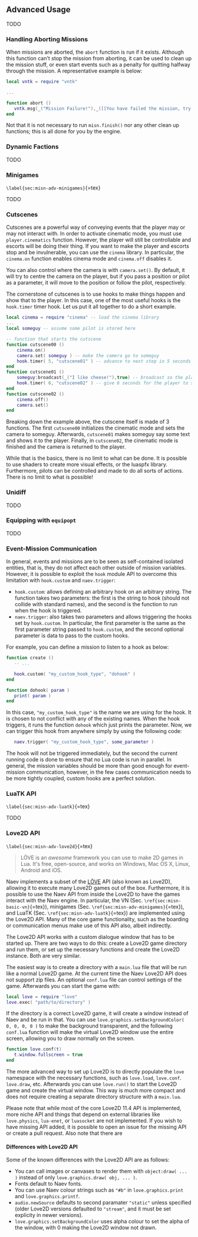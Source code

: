 ## Advanced Usage

TODO

### Handling Aborting Missions

When missions are aborted, the `abort` function is run if it exists. Although this function can't stop the mission from aborting, it can be used to clean up the mission stuff, or even start events such as a penalty for quitting halfway through the mission. A representative example is below:

```lua
local vntk = require "vntk"

...

function abort ()
   vntk.msg(_("Mission Failure!"),_([[You have failed the mission, try again next time!]]))
end
```

Not that it is not necessary to run `misn.finish()` nor any other clean up functions; this is all done for you by the engine.

### Dynamic Factions

TODO

### Minigames
`\label{sec:misn-adv-minigames}`{=tex}

TODO

### Cutscenes

Cutscenes are a powerful way of conveying events that the player may or may not interact with. In order to activate cinematic mode, you must use `player.cinematics` function. However, the player will still be controllable and escorts will be doing their thing. If you want to make the player and escorts stop and be invulnerable, you can use the `cinema` library. In particular, the `cinema.on` function enables cinema mode and `cinema.off` disables it.

You can also control where the camera is with `camera.set()`. By default, it will try to centre the camera on the player, but if you pass a position or pilot as a parameter, it will move to the position or follow the pilot, respectively.

The cornerstone of cutscenes is to use hooks to make things happen and show that to the player. In this case, one of the most useful hooks is the `hook.timer` timer hook. Let us put it all together to do a short example.

```lua
local cinema = require "cinema" -- load the cinema library
...
local someguy -- assume some pilot is stored here

-- function that starts the cutscene
function cutscene00 ()
    cinema.on()
    camera.set( someguy ) -- make the camera go to someguy
    hook.timer( 5, "cutscene01" ) -- advance to next step in 5 seconds
end
function cutscene01 ()
    someguy:broadcast(_("I like cheese!"),true) -- broadcast so the player can always see it
    hook.timer( 6, "cutscene02" ) -- give 6 seconds for the player to see
end
function cutscene02 ()
    cinema.off()
    camera.set()
end
```

Breaking down the example above, the cutscene itself is made of 3 functions. The first `cutscene00` initializes the cinematic mode and sets the camera to someguy. Afterwards, `cutscene01` makes someguy say some text and shows it to the player. Finally, in `cutscene02`, the cinematic mode is finished and the camera is returned to the player.

While that is the basics, there is no limit to what can be done. It is possible to use shaders to create more visual effects, or the luaspfx library. Furthermore, pilots can be controlled and made to do all sorts of actions. There is no limit to what is possible!

### Unidiff

TODO

### Equipping with `equipopt`

TODO

### Event-Mission Communication

In general, events and missions are to be seen as self-contained isolated entities, that is, they do not affect each other outside of mission variables. However, it is possible to exploit the `hook` module API to overcome this limitation with `hook.custom` and `naev.trigger`:

* `hook.custom`: allows defining an arbitrary hook on an arbitrary string. The function takes two parameters: the first is the string to hook (should not collide with standard names), and the second is the function to run when the hook is triggered.
* `naev.trigger`: also takes two parameters and allows triggering the hooks set by `hook.custom`. In particular, the first parameter is the same as the first parameter string passed to `hook.custom`, and the second optional parameter is data to pass to the custom hooks.

For example, you can define a mission to listen to a hook as below:

```lua
function create ()
   -- ...

   hook.custom( "my_custom_hook_type", "dohook" )
end

function dohook( param )
   print( param )
end
```

In this case, `"my_custom_hook_type"` is the name we are using for the hook. It is chosen to not conflict with any of the existing names. When the hook triggers, it runs the function `dohook` which just prints the parameter. Now, we can trigger this hook from anywhere simply by using the following code:

```lua
   naev.trigger( "my_custom_hook_type", some_parameter )
```

The hook will not be triggered immediately, but the second the current running code is done to ensure that no Lua code is run in parallel. In general, the mission variables should be more than good enough for event-mission communication, however, in the few cases communication needs to be more tightly coupled, custom hooks are a perfect solution.

### LuaTK API
`\label{sec:misn-adv-luatk}`{=tex}

TODO

### Love2D API
`\label{sec:misn-adv-love2d}`{=tex}

> LÖVE is an *awesome* framework you can use to make 2D games in Lua. It's free, open-source, and works on Windows, Mac OS X, Linux, Android and iOS.

Naev implements a subset of the [LÖVE](https://love2d.org/) API (also known as Love2D), allowing it to execute many Love2D games out of the box. Furthermore, it is possible to use the Naev API from inside the Love2D to have the games interact with the Naev engine. In particular, the VN (Sec. `\ref{sec:misn-basic-vn}`{=tex}), minigames (Sec. `\ref{sec:misn-adv-minigames}`{=tex}), and LuaTK (Sec. `\ref{sec:misn-adv-luatk}`{=tex}) are implemented using the Love2D API. Many of the core game functionality, such as the boarding or communication menus make use of this API also, albeit indirectly.

The Love2D API works with a custom dialogue window that has to be started up. There are two ways to do this: create a Love2D game directory and run them, or set up the necessary functions and create the Love2D instance. Both are very similar.

The easiest way is to create a directory with a `main.lua` file that will be run like a normal Love2D game. At the current time the Naev Love2D API does not support zip files. An optional `conf.lua` file can control settings of the game. Afterwards you can start the game with:
```lua
local love = require "love"
love.exec( "path/to/directory" )
```
If the directory is a correct Love2D game, it will create a window instead of Naev and be run in that. You can use `love.graphics.setBackgroundColor( 0, 0, 0, 0 )` to make the background transparent, and the following `conf.lua` function will make the virtual Love2D window use the entire screen, allowing you to draw normally on the screen.
```lua
function love.conf(t)
   t.window.fullscreen = true
end
```

The more advanced way to set up Love2D is to directly populate the `love` namespace with the necessary functions, such as `love.load`, `love.conf`. `love.draw`, etc. Afterwards you can use `love.run()` to start the Love2D game and create the virtual window. This way is much more compact and does not require creating a separate directory structure with a `main.lua`.

Please note that while most of the core Love2D 11.4 API is implemented, more niche API and things that depend on external libraries like `love.physics`, `lua-enet`, or `luasocket` are not implemented. If you wish to have missing API added, it is possible to open an issue for the missing API or create a pull request. Also note that there are

#### Differences with Love2D API

Some of the known differences with the Love2D API are as follows:

* You can call images or canvases to render them with `object:draw( ... )` instead of only `love.graphics.draw( obj, ... )`.
* Fonts default to Naev fonts.
* You can use Naev colour strings such as `"#b"` in `love.graphics.print` and `love.graphics.printf`.
* `audio.newSource` defaults to second paramater `"static"` unless specified (older Love2D versions defaulted to `"stream"`, and it must be set explicity in newer versions).
* `love.graphics.setBackgroundColor` uses alpha colour to set the alpha of the window, with 0 making the Love2D window not drawn.
